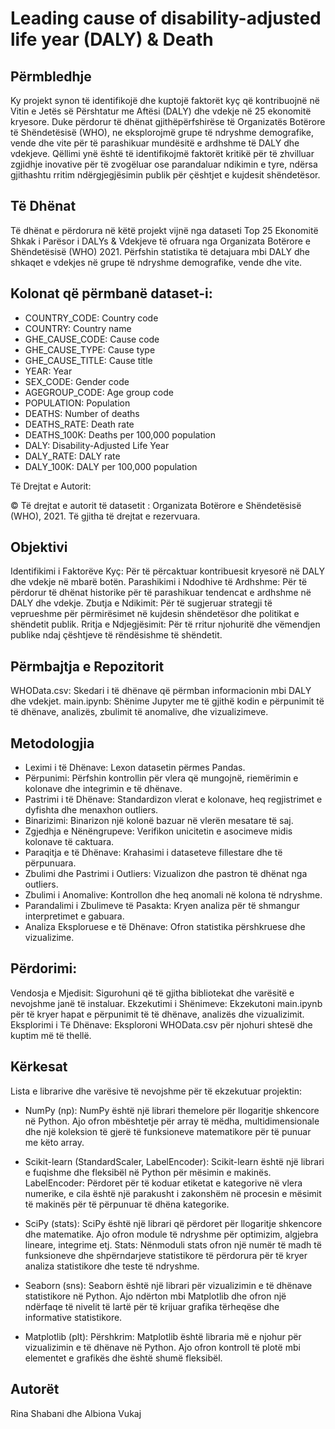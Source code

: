 # Leading cause of disability-adjusted life year (DALY) & Death

## Përmbledhje
Ky projekt synon të identifikojë dhe kuptojë faktorët kyç që kontribuojnë në Vitin e Jetës së Përshtatur me Aftësi (DALY) dhe vdekje në 25 ekonomitë kryesore. Duke përdorur të dhënat gjithëpërfshirëse të Organizatës Botërore të Shëndetësisë (WHO), ne eksplorojmë grupe të ndryshme demografike, vende dhe vite për të parashikuar mundësitë e ardhshme të DALY dhe vdekjeve. Qëllimi ynë është të identifikojmë faktorët kritikë për të zhvilluar zgjidhje inovative për të zvogëluar ose parandaluar ndikimin e tyre, ndërsa gjithashtu rritim ndërgjegjësimin publik për çështjet e kujdesit shëndetësor.

## Të Dhënat
Të dhënat e përdorura në këtë projekt vijnë nga dataseti Top 25 Ekonomitë Shkak i Parësor i DALYs & Vdekjeve të ofruara nga Organizata Botërore e Shëndetësisë (WHO) 2021. Përfshin statistika të detajuara mbi DALY dhe shkaqet e vdekjes në grupe të ndryshme demografike, vende dhe vite.

## Kolonat që përmbanë dataset-i:

- COUNTRY_CODE: Country code
- COUNTRY: Country name
- GHE_CAUSE_CODE: Cause code
- GHE_CAUSE_TYPE: Cause type
- GHE_CAUSE_TITLE: Cause title
- YEAR: Year
- SEX_CODE: Gender code
- AGEGROUP_CODE: Age group code
- POPULATION: Population
- DEATHS: Number of deaths
- DEATHS_RATE: Death rate
- DEATHS_100K: Deaths per 100,000 population
- DALY: Disability-Adjusted Life Year
- DALY_RATE: DALY rate
- DALY_100K: DALY per 100,000 population
  
Të Drejtat e Autorit:

© Të drejtat e autorit të datasetit : Organizata Botërore e Shëndetësisë (WHO), 2021. Të gjitha të drejtat e rezervuara.

## Objektivi
Identifikimi i Faktorëve Kyç: Për të përcaktuar kontribuesit kryesorë në DALY dhe vdekje në mbarë botën.
Parashikimi i Ndodhive të Ardhshme: Për të përdorur të dhënat historike për të parashikuar tendencat e ardhshme në DALY dhe vdekje.
Zbutja e Ndikimit: Për të sugjeruar strategji të veprueshme për përmirësimet në kujdesin shëndetësor dhe politikat e shëndetit publik.
Rritja e Ndjegjësimit: Për të rritur njohuritë dhe vëmendjen publike ndaj çështjeve të rëndësishme të shëndetit.

## Përmbajtja e Repozitorit
WHOData.csv: Skedari i të dhënave që përmban informacionin mbi DALY dhe vdekjet.
main.ipynb: Shënime Jupyter me të gjithë kodin e përpunimit të të dhënave, analizës, zbulimit të anomalive, dhe vizualizimeve.

## Metodologjia
- Leximi i të Dhënave: Lexon datasetin përmes Pandas.
- Përpunimi: Përfshin kontrollin për vlera që mungojnë, riemërimin e kolonave dhe integrimin e të dhënave.
- Pastrimi i të Dhënave: Standardizon vlerat e kolonave, heq regjistrimet e dyfishta dhe menaxhon outliers.
- Binarizimi: Binarizon një kolonë bazuar në vlerën mesatare të saj.
- Zgjedhja e Nënëngrupeve: Verifikon unicitetin e asocimeve midis kolonave të caktuara.
- Paraqitja e të Dhënave: Krahasimi i dataseteve fillestare dhe të përpunuara.
- Zbulimi dhe Pastrimi i Outliers: Vizualizon dhe pastron të dhënat nga outliers.
- Zbulimi i Anomalive: Kontrollon dhe heq anomali në kolona të ndryshme.
- Parandalimi i Zbulimeve të Pasakta: Kryen analiza për të shmangur interpretimet e gabuara.
- Analiza Eksploruese e të Dhënave: Ofron statistika përshkruese dhe vizualizime.

## Përdorimi:
Vendosja e Mjedisit: Sigurohuni që të gjitha bibliotekat dhe varësitë e nevojshme janë të instaluar.
Ekzekutimi i Shënimeve: Ekzekutoni main.ipynb për të kryer hapat e përpunimit të të dhënave, analizës dhe vizualizimit.
Eksplorimi i Të Dhënave: Eksploroni WHOData.csv për njohuri shtesë dhe kuptim më të thellë.

## Kërkesat

Lista e librarive dhe varësive të nevojshme për të ekzekutuar projektin:
* NumPy (np):
NumPy është një librari themelore për llogaritje shkencore në Python. Ajo ofron mbështetje për array të mëdha,
multidimensionale dhe një koleksion të gjerë të funksioneve matematikore për të punuar me këto array.

* Scikit-learn (StandardScaler, LabelEncoder):
Scikit-learn është një librari e fuqishme dhe fleksibël në Python për mësimin e makinës.
LabelEncoder: Përdoret për të koduar etiketat e kategorive në vlera numerike, 
e cila është një parakusht i zakonshëm në procesin e mësimit të makinës për të përpunuar të dhëna kategorike.

* SciPy (stats):
SciPy është një librari që përdoret për llogaritje shkencore dhe matematike. Ajo ofron module të ndryshme për optimizim,
algjebra lineare, integrime etj.
Stats: Nënmoduli stats ofron një numër të madh të funksioneve dhe shpërndarjeve statistikore të përdorura për të kryer analiza statistikore dhe teste të ndryshme.

* Seaborn (sns):
Seaborn është një librari për vizualizimin e të dhënave statistikore në Python. Ajo ndërton mbi Matplotlib 
dhe ofron një ndërfaqe të nivelit të lartë për të krijuar grafika tërheqëse dhe informative statistikore.

* Matplotlib (plt):
Përshkrim: Matplotlib është libraria më e njohur për vizualizimin e të dhënave në Python.
Ajo ofron kontroll të plotë mbi elementet e grafikës dhe është shumë fleksibël. 

## Autorët
Rina Shabani dhe Albiona Vukaj
